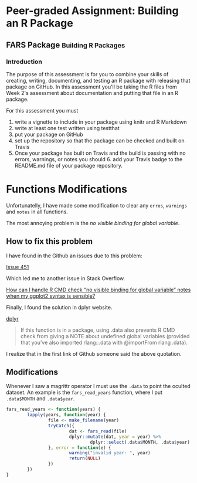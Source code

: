 
<!-- README.md is generated from README.Rmd. Please edit that file -->
Peer-graded Assignment: Building an R Package
=============================================

FARS Package <small>Building R Packages</small>
-----------------------------------------------

### Introduction

The purpose of this assessment is for you to combine your skills of creating, writing, documenting, and testing an R package with releasing that package on GitHub. In this assessment you'll be taking the R files from Week 2's assessment about documentation and putting that file in an R package.

For this assessment you must

1.  write a vignette to include in your package using knitr and R Markdown
2.  write at least one test written using testthat
3.  put your package on GitHub
4.  set up the repository so that the package can be checked and built on Travis
5.  Once your package has built on Travis and the build is passing with no errors, warnings, or notes you should 6. add your Travis badge to the README.md file of your package repository.

Functions Modifications
=======================

Unfortunatelly, I have made some modification to clear any `erros`, `warnings` and `notes` in all functions.

The most annoying problem is the *no visible binding for global variable*.

How to fix this problem
-----------------------

I have found in the Github an issues due to this problem:

<a href="https://github.com/STAT545-UBC/Discussion/issues/451" taget="_blank">Issue 451</a>

Which led me to another issue in Stack Overflow.

<a href="https://stackoverflow.com/questions/9439256/how-can-i-handle-r-cmd-check-no-visible-binding-for-global-variable-notes-when" target="_blank">How can I handle R CMD check “no visible binding for global variable” notes when my ggplot2 syntax is sensible?</a>

Finally, I found the solution in dplyr website.

<a href="https://dplyr.tidyverse.org/articles/programming.html#different-data-sets">dplyr</a>

> If this function is in a package, using .data also prevents R CMD check from giving a NOTE about undefined global variables (provided that you’ve also imported rlang::.data with @importFrom rlang .data).

I realize that in the first link of Github someone said the above quotation.

Modifications
-------------

Whenever I saw a magrittr operator I must use the `.data` to point the oculted dataset. An example is the `fars_read_years` function, where I put `.data$MONTH` and `.data$year`.

``` r
fars_read_years <- function(years) {
        lapply(years, function(year) {
                file <- make_filename(year)
                tryCatch({
                        dat <- fars_read(file)
                        dplyr::mutate(dat, year = year) %>%
                                dplyr::select(.data$MONTH, .data$year)
                }, error = function(e) {
                        warning("invalid year: ", year)
                        return(NULL)
                })
        })
}
```
